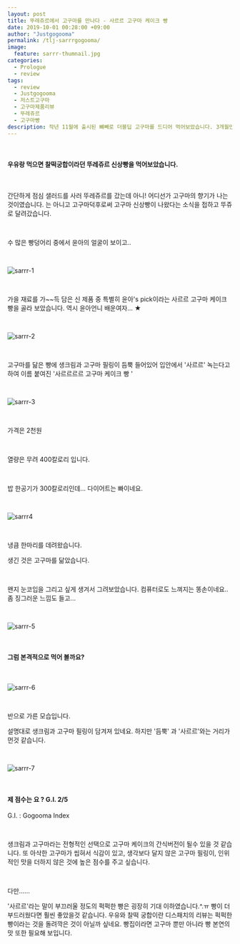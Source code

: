 ```yaml
---
layout: post
title: 뚜레쥬르에서 고구마를 만나다 - 사르르 고구마 케이크 빵
date: 2019-10-01 00:28:00 +09:00
author: "Justgogooma"
permalink: /tlj-sarrrgogooma/
image:
  feature: sarrr-thumnail.jpg 
categories:
  - Prologue
  - review
tags:
  - review
  - Justgogooma
  - 저스트고구마
  - 고구마제품리뷰
  - 뚜레쥬르
  - 고구마빵
description: 작년 11월에 출시된 뺴빼로 더블딥 고구마를 드디어 먹어보았습니다. 3개월만에 뜯어 다 녹아버렸네요..더보기..
---
```


 <br>

#### 우유랑 먹으면 찰떡궁합이라던 뚜레쥬르 신상빵을 먹어보았습니다. 

 <br>

간단하게 점심 샐러드를 사러 뚜레쥬르를 갔는데 아니! 어디선가 고구마의 향기가 나는 것이였습니다. 는 아니고 고구마덕후로써 고구마 신상빵이 나왔다는 소식을 접하고 뚜쥬로 달려갔습니다. 

 <br>

수 많은 빵덩어리 중에서 윤아의 얼굴이 보이고.. 

<br>

![sarrr-1](https://lh3.googleusercontent.com/x2Dy-9tR1mvikhJyUZvmb9UeKud3HWQakufoQf-U6c8KUxZXKIGGrRsup_xgX64OjyZPYCgdRkRPybeId2OZWRB8OWVu5FjejcFdrjd28gapqmKfjQNjRcxn7itKK5pcKOVQYkGrh-GTYCByTMKwgV9WzI-q4CnDNeYJqECBHz2LF5rpRPU07J2a10xYYsmF9_8ryUYH27XLOkOs2ZaX0SAMSAe0LEc3rRM7-XgvI9rdlfydOpUl9HmQNIYppfh_NAqRVMGR5wwLGyY5SXaEwPVwQWxWLeB4Kud7luLKWy43ASxuEpU6zSjFcYyJlZD66UE_-p-euyGPY4Ag2fIgQH0wSb2_511Cw_ggABsenL6Qy5CRB3paYatDL0Geq_Ff5CFgnDb0zNiCuDmIFW9ZZ_JrsswVjisd9qS-Ct78TlFe8MM-JehzYQ4EcvQUGeDOdODBfxsMo8rktVNSHSn4Tu198yVZEkfxsmIyDvoUrRZIQnrTj5_q1b852pmEiEsRghFP4IvDN2XnmRVZMnNWmzKHklZx2Fw-1GuHMBOb0Q5BzCxf644_gJ13NBNI34mBNomYzoS_ZEFBq5zfBULz3ZSB5YuL50KQViGgiH1v1nP2aXwH0-dFutfnWA_PvQNreSMRtN3U-2kXh-AVSdTnYBwrkwYk-e5AHHMgkRjpemIZ8nN-99yqZIQ=w960-h721-no)



<Br>

가을 재료를 가~~득 담은 신 제품 중 특별히 윤아's pick이라는 사르르 고구마 케이크 빵을 골라 보았습니다. 역시 윤아언니 배운여자... ★ 

<br>

![sarrr-2](https://lh3.googleusercontent.com/M3ADHlxxgtSbXnAp1pMJUH_NcujI4g-pwApS-ZTKrAcUOh27ltqVVkPJehzwW09m6VtUVIDmm49bcqSySYSWr6ujAehC6zQEsyPd3hOIO6PRZceeTC1IZSIJy8dN2alxfW2xeFG0qzwMURTSlB10CsJzVJyRtJc5ZzG2qm5rlBDcwqlRNXNARwxJGyBrIPT0zQ-GkzuRjEmBsF7tyYYOpR5bVTv7i1XFj1H1lDEedKtLpc_yvKC890x6uq3DJ8SYUABFPk2RYzCxjnHEH0np4zDaPEgQsThlTHHV8idQhmjKkgwKqKbMzxOyNH8vsOcI-la-x0L99KeOkSf0iLdRZEFrFMp7xot0C86TOAeyhyznqfgENxa3Ssw6RdCPJfDKwKF3hi1Srgf5OyaOpYGGZO_mhOmFYuXv1e-phY9aIIRrT-sqpt_9InXinAuaAtJCfUC7zlQh-vlxTzmRWBpBp_X7kb_p5l1EfouPsZkTLoSvRfFfcErRhFUmvW6xVLSOqfcYV_CEI4y-4b2RMFmhpgKIG8NtAtmEzvnYtBYzwaoF80PQojdfACrT7jlhUjylGZ_BlYa6voDsl-99HykhMfbynGF1SEREGxG0i7yuyn5oXOe17unSM8u2EyYZNJqaOO-bENXRru-I6eGlq7izHaUxTzblTvTFoiuryql-A3-0KyBJZIrTb3Y=w960-h721-no)

 <br>

고구마를 닮은 빵에 생크림과 고구마 필링이 듬뿍 들어있어 입안에서 '사르르' 녹는다고 하여 이름 붙여진 '사르르르르 고구마 케이크 빵 '

<br> 



![sarrr-3](https://lh3.googleusercontent.com/A34OnjYMrswD3601rBEc6itsvg7obRrCFm9s2CTYm_0zk4K5fdh8DmwYm0g2tx4QYp_Df3Zf9fuKzf6Ui5hDRtg8aFeN0Id-Q40h33lGmv4BPUi4YS4qHqRSLnCP0__4mgdcP-vuOn1EcqraR9emtXaUObDaQR-fgkklm2SN4rMgeh-_z0ZrKS3GGxqHB0oYo_KWgECLxVRapp20i-1vk8i5OgkBAfFIhxHBFUD9KPHTM3HdI3-GVb6W12gxOM-OnwjwwxUtLXsysWSGd4OUQX_sUv4809AFLawtBV3Fzg-a8yBYbMJNoWaxi7b2ihxqL2rC6qnMqD1vH8vMiW2NkS1bxO68uRKxH40CUe6HVLMWJRaL0vTJonBDvnYCgWIvJ2KB1y8LcTRCb5OOWzAEoNQDxGdJpvc4r6TSV1_wP518jnD2Hq3h43ykx8TuaExiqlIsBvpM8KmM3UVQlGHNYX0LP7YWln-aEqHHq2FpmMsocuiJ-kt8J6WaAQZw6lECrw1r7AzWMycaAYHtDPfyK-7VwFYsdMkoRhHyS6EWZ6yEeiPfXyb4mc08FeHfP4tSHs1b1J_00XXvRW6JAt5cKRt8moWIvpEILO6t54SrJQ6OvqWFHY6Xr8c7FdFdL4CuDvlF-QOdQGCOqqVOOT3BrPSIsXcWLuA3Vc_FY6-gKuDaM9py0xzFFis=w960-h721-no)

 <br>

가격은 2천원

<br>

열량은 무려 400칼로리 입니다.

<br>

밥 한공기가 300칼로리인데... 다이어트는 빠이네요. 

  <br>

![sarrr4](https://lh3.googleusercontent.com/budoMgncfiOcxQqaxtJp4Y9hhr3UNEaOxT03mlnWEIYkUKIby7BT3VwiiVVB2s9bhD60KgdbGKWvseWvzVUiHCsruW3Bep-Q4iEtsAWbrTHqTKu_wVCrUd3il1-rpQVuJMJSR1naQlnmDC5z6e0WmcZT_9Ai8-o39j_GBhEWb4wYcefiauDYf1MlDFdrW2yAAT9bsmrZpek_2dzSSPQPhqluX6amL_jp6C_h8yCasZq3Ffuoa5mac8KuiplI5BM3z71rYEX7jV8w7bq9U14FHFFakeFsV3zpVdJfjO4x-dInwQNm8UKc0FjVGeD9ET1kZ56Vjvp9f45kUSfhTLS7ripzkRKRsnlIZIlbNgLB6KVULaGC1TkQFHbTDDXR2Z6jab6f4biJ3_xM2G4GwZk3173qcfI4yEALf5OnlF5yekQddXorW0KpwDlFKKsqxntTpiN7mWGiqpIlOEuF43ocNRbDsO8dFPLu-tFDatbuZKoKHBchq58ZoVbYJDQw25aXjQricwmBBziZ8XdgSOQjZN7J9t1rELcFz_7rCYLMyl_ZbKODY0Dj75Zvd_j-gjVJkyx9gOGwwnlehoAp22veVqCmrTxfEwcAvPBGcvHNCt-61kwdBX5aS9kQINgol6xWbDnxWmgpZiafAeLqimkjjJL3_VIL0bNzEIWcm3J_DMbiMggYaTePWrA=w960-h721-no) 

 <br>

냉큼 한마리를 데려왔습니다.

생긴 것은 고구마를 닮았습니다.  

<br>

왠지 눈코입을 그리고 싶게 생겨서 그려보았습니다. 컴퓨터로도 느껴지는 똥손이네요.. 좀 징그러운 느낌도 들고... 

<br>

![sarrr-5](https://lh3.googleusercontent.com/cdxzkFwXp0wExgc-HGgJFYPYSyhi5CY59JZ39BW8LWkGc_Nfy92pTvQhkKLLamwc4inzzOQm_ADJihCSnFIIbHKJHtfuK4YHBN0tstGFbzP70gQXsSil_bgqQ4kTfhD5ZKnaFgwdFjE3bad-vgDluLfe5kk0CpfMsLrFE1YcOI-I-I7nvinp9tDO9oQ-tRWySMzL2JEEuVx0w4-5pvCfzFvp66VTIedaoPG8K3UreacWTwFu3b0_7HiGmfV5MACNoNHcmx4r6PBFmU-wPv_YWuItyW6-hmmZXdHlpP_XvaINnpTY-04OVk4Ze_Zn20zIGrYpyT9KScZvaKh_GS-4lqybXrHuUSjH4AftGt06arZGCHQfuhul0uAFRa9DWctq4h-J1ZZxE1kJV47RERZ-gE4L1Wr3RLvbD103-NgOG0_4peIa27-PzybLhBiOu21gUR3tqV1cWIIvWqscx9kLmWtFgCRAa88X9ArBDoYYcYLsB2GVQka3ps1-v_hNY5VocTIvpYo9ZkrSSD87ZjFm3aHGHyYee-4bfbhGTYaTKE6eohvL0e4Cf4LMg7JpVodKQbzSd0DnxBnNFZZDeDUKL99cgGU62OG4dM0JZYb2-r8ZOXDAlP2pIg1XZ1NoRpWb7_ZAGLo3xSQ_U3qrmUNQFlyTRJsHXa4oFjhe7H3ljSi3-iR2UW-jJ_SLP8tJjF0n2_2LYoOj2s_ofiY6m3Zl31i1PL7_yNrW-HBspD8bS0IRk-1_=w951-h714-no)



  <br>

#### 그럼 본격적으로 먹어 볼까요? 

<br>

![sarrr-6](https://lh3.googleusercontent.com/PqPyKZs2rb7Rv6DsKjP6l1fNwBJR2E_TbdhdMQWARMplVV2fmzXUUonWxDKz3aHJlrv11C0l4Sd9NM5tFqgKCI-kNf-UCTjs-OGffuCNsj_OMCI9gnL-JfZneHHBuJPcW7quNDSgAzcQHtp5U625nQ6haroiLv9uKuDv31ozQNX_iKXTj11dJ4q5_KJzNEYMy6fWDkIQbZQmz38ZGnGHOjRDpuwPhE8jgkfjsmfR2mD3offTjWeXsGRR3eg5jCmC6WUd6rfIdo6vA5Yn0phIzb-B-b3Rg2q8TPBxNnVMbDv5edZB0cYwQ_A713CWFlw-lv_EaVJ_gNvgYzeYMt2-5o0iUCfTq9WeXRl9AmBJdR5QUljWrtiH2wsJr8Ew_CTWBhMS1zkCDVvPeKtmvdSeHp96lwo_1An8AHbdtCRtN0OEau4-hDQpZ8PY3RLBzfuothiE5yCDN7j_gzgM7lP_4S5si6QhiloArQIFEM0Dyd1-x0-ijlIIx47MPF8HcZc2VcW88YQEGE5IiQJFXnV-KJP2FqgOTLPWJ07pOlSD8zRwEKHmkEgVHWpUXbTqAUkfJoIY6RbBKYxZQ2XruTBERLJBErHvPs-_sqqPQubqZgw93Ep99LqgYqBJd4M3Z_jc76oNpX_SzhIMpXJYsJkW63zNhninjvOYGQrHkkwndmgtqoQ5jmP38iDvEcu4aSl51d0k5QOiw6AzKiTph-P-WiwHfLFPFxlPxGkhvWDKeYJPzwbD=w960-h721-no)

 <br>

반으로 가른 모습입니다.

설명대로 생크림과 고구마 필링이 담겨져 있네요. 하지만 '듬뿍' 과 '사르르'와는 거리가 먼것 같습니다. 

<br>

![sarrr-7](https://lh3.googleusercontent.com/PqPyKZs2rb7Rv6DsKjP6l1fNwBJR2E_TbdhdMQWARMplVV2fmzXUUonWxDKz3aHJlrv11C0l4Sd9NM5tFqgKCI-kNf-UCTjs-OGffuCNsj_OMCI9gnL-JfZneHHBuJPcW7quNDSgAzcQHtp5U625nQ6haroiLv9uKuDv31ozQNX_iKXTj11dJ4q5_KJzNEYMy6fWDkIQbZQmz38ZGnGHOjRDpuwPhE8jgkfjsmfR2mD3offTjWeXsGRR3eg5jCmC6WUd6rfIdo6vA5Yn0phIzb-B-b3Rg2q8TPBxNnVMbDv5edZB0cYwQ_A713CWFlw-lv_EaVJ_gNvgYzeYMt2-5o0iUCfTq9WeXRl9AmBJdR5QUljWrtiH2wsJr8Ew_CTWBhMS1zkCDVvPeKtmvdSeHp96lwo_1An8AHbdtCRtN0OEau4-hDQpZ8PY3RLBzfuothiE5yCDN7j_gzgM7lP_4S5si6QhiloArQIFEM0Dyd1-x0-ijlIIx47MPF8HcZc2VcW88YQEGE5IiQJFXnV-KJP2FqgOTLPWJ07pOlSD8zRwEKHmkEgVHWpUXbTqAUkfJoIY6RbBKYxZQ2XruTBERLJBErHvPs-_sqqPQubqZgw93Ep99LqgYqBJd4M3Z_jc76oNpX_SzhIMpXJYsJkW63zNhninjvOYGQrHkkwndmgtqoQ5jmP38iDvEcu4aSl51d0k5QOiw6AzKiTph-P-WiwHfLFPFxlPxGkhvWDKeYJPzwbD=w960-h721-no)



 <br>

#### 제 점수는 요 ? G.I. 2/5

G.I. : Gogooma Index 

<BR>

생크림과 고구마라는 전형적인 선택으로 고구마 케이크의 간식버전이 될수 있을 것 같습니다. 또 아삭한 고구마가 씹혀서 식감이 있고, 생각보다 달지 않은 고구마 필링이, 인위적인 맛을 더하지 않은 것에 높은 점수를 주고 싶습니다.

<BR>

다만......

'사르르'라는 말이 부끄러울 정도의 퍽퍽한 빵은 굉장히 기대 이하였습니다.^.ㅠ 빵이 더 부드러웠다면 훨씬 좋았을것 같습니다. 우유와 찰떡 궁합이란 디스패치의 리뷰는 퍽퍽한 빵이라는 것을 돌려깍은 것이 아닐까 싶네요. 빵집이라면 고구마 뿐만 아니라 빵 본연의 맛 또한 필요해 보입니다.

<BR>